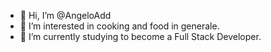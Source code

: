 - 👋 Hi, I’m @AngeloAdd
- 👀 I’m interested in cooking and food in generale.
- 🌱 I’m currently studying to become a Full Stack Developer.

<!---
AngeloAdd/AngeloAdd is a ✨ special ✨ repository because its `README.md` (this file) appears on your GitHub profile.
You can click the Preview link to take a look at your changes.
--->

